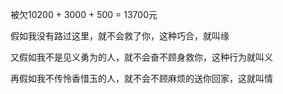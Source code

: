 被欠10200 + 3000 + 500 = 13700元

假如我没有路过这里，就不会救了你，这种巧合，就叫缘

又假如我不是见义勇为的人，就不会奋不顾身救你，这种行为就叫义

再假如我不传怜香惜玉的人，就不会不顾麻烦的送你回家，这就叫情